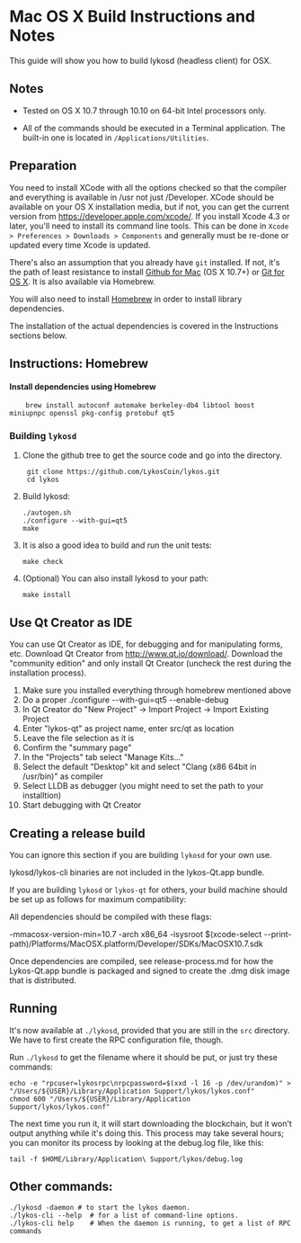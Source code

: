 Mac OS X Build Instructions and Notes
====================================
This guide will show you how to build lykosd (headless client) for OSX.

Notes
-----

* Tested on OS X 10.7 through 10.10 on 64-bit Intel processors only.

* All of the commands should be executed in a Terminal application. The
built-in one is located in `/Applications/Utilities`.

Preparation
-----------

You need to install XCode with all the options checked so that the compiler
and everything is available in /usr not just /Developer. XCode should be
available on your OS X installation media, but if not, you can get the
current version from https://developer.apple.com/xcode/. If you install
Xcode 4.3 or later, you'll need to install its command line tools. This can
be done in `Xcode > Preferences > Downloads > Components` and generally must
be re-done or updated every time Xcode is updated.

There's also an assumption that you already have `git` installed. If
not, it's the path of least resistance to install [Github for Mac](https://mac.github.com/)
(OS X 10.7+) or
[Git for OS X](https://code.google.com/p/git-osx-installer/). It is also
available via Homebrew.

You will also need to install [Homebrew](http://brew.sh) in order to install library
dependencies.

The installation of the actual dependencies is covered in the Instructions
sections below.

Instructions: Homebrew
----------------------

#### Install dependencies using Homebrew

        brew install autoconf automake berkeley-db4 libtool boost miniupnpc openssl pkg-config protobuf qt5

### Building `lykosd`

1. Clone the github tree to get the source code and go into the directory.

        git clone https://github.com/LykosCoin/lykos.git
        cd lykos

2.  Build lykosd:

        ./autogen.sh
        ./configure --with-gui=qt5
        make

3.  It is also a good idea to build and run the unit tests:

        make check

4.  (Optional) You can also install lykosd to your path:

        make install

Use Qt Creator as IDE
------------------------
You can use Qt Creator as IDE, for debugging and for manipulating forms, etc.
Download Qt Creator from http://www.qt.io/download/. Download the "community edition" and only install Qt Creator (uncheck the rest during the installation process).

1. Make sure you installed everything through homebrew mentioned above
2. Do a proper ./configure --with-gui=qt5 --enable-debug
3. In Qt Creator do "New Project" -> Import Project -> Import Existing Project
4. Enter "lykos-qt" as project name, enter src/qt as location
5. Leave the file selection as it is
6. Confirm the "summary page"
7. In the "Projects" tab select "Manage Kits..."
8. Select the default "Desktop" kit and select "Clang (x86 64bit in /usr/bin)" as compiler
9. Select LLDB as debugger (you might need to set the path to your installtion)
10. Start debugging with Qt Creator

Creating a release build
------------------------
You can ignore this section if you are building `lykosd` for your own use.

lykosd/lykos-cli binaries are not included in the lykos-Qt.app bundle.

If you are building `lykosd` or `lykos-qt` for others, your build machine should be set up
as follows for maximum compatibility:

All dependencies should be compiled with these flags:

 -mmacosx-version-min=10.7
 -arch x86_64
 -isysroot $(xcode-select --print-path)/Platforms/MacOSX.platform/Developer/SDKs/MacOSX10.7.sdk

Once dependencies are compiled, see release-process.md for how the Lykos-Qt.app
bundle is packaged and signed to create the .dmg disk image that is distributed.

Running
-------

It's now available at `./lykosd`, provided that you are still in the `src`
directory. We have to first create the RPC configuration file, though.

Run `./lykosd` to get the filename where it should be put, or just try these
commands:

    echo -e "rpcuser=lykosrpc\nrpcpassword=$(xxd -l 16 -p /dev/urandom)" > "/Users/${USER}/Library/Application Support/lykos/lykos.conf"
    chmod 600 "/Users/${USER}/Library/Application Support/lykos/lykos.conf"

The next time you run it, it will start downloading the blockchain, but it won't
output anything while it's doing this. This process may take several hours;
you can monitor its process by looking at the debug.log file, like this:

    tail -f $HOME/Library/Application\ Support/lykos/debug.log

Other commands:
-------

    ./lykosd -daemon # to start the lykos daemon.
    ./lykos-cli --help  # for a list of command-line options.
    ./lykos-cli help    # When the daemon is running, to get a list of RPC commands
